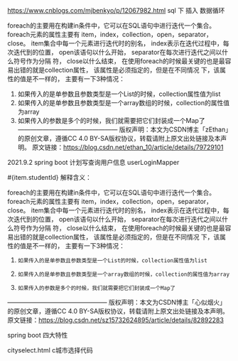 https://www.cnblogs.com/mjbenkyo/p/12067982.html
sql  下  插入 数据循环


foreach的主要用在构建in条件中，它可以在SQL语句中进行迭代一个集合。
foreach元素的属性主要有 item，index，collection，open，separator，close。
item集合中每一个元素进行迭代时的别名，
index表示在迭代过程中，每次迭代到的位置，
open该语句以什么开始，
separator在每次进行迭代之间以什么符号作为分隔 符，
close以什么结束，
在使用foreach的时候最关键的也是最容易出错的就是collection属性，
该属性是必须指定的，但是在不同情况 下，该属性的值是不一样的，
主要有一下3种情况：
1. 如果传入的是单参数且参数类型是一个List的时候，collection属性值为list
2. 如果传入的是单参数且参数类型是一个array数组的时候，collection的属性值为array
3. 如果传入的参数是多个的时候，我们就需要把它们封装成一个Map了
————————————————
版权声明：本文为CSDN博主「zEthan」的原创文章，遵循CC 4.0 BY-SA版权协议，转载请附上原文出处链接及本声明。
原文链接：https://blog.csdn.net/ethan_10/article/details/79729101


2021.9.2
spring boot  计划写查询用户信息
userLoginMapper


<foreach collection="list" item="item" open="(" close=")" separator="," index="">
    #{item.studentId}
</foreach>
解释含义：

foreach的主要用在构建in条件中，它可以在SQL语句中进行迭代一个集合。
foreach元素的属性主要有 item，index，collection，open，separator，close。
item集合中每一个元素进行迭代时的别名，
index表示在迭代过程中，每次迭代到的位置，
open该语句以什么开始，
separator在每次进行迭代之间以什么符号作为分隔 符，
close以什么结束，
在使用foreach的时候最关键的也是最容易出错的就是collection属性，
该属性是必须指定的，但是在不同情况 下，该属性的值是不一样的，
主要有一下3种情况：
1.     如果传入的是单参数且参数类型是一个List的时候，collection属性值为list
2.     如果传入的是单参数且参数类型是一个array数组的时候，collection的属性值为array
3.     如果传入的参数是多个的时候，我们就需要把它们封装成一个Map了
————————————————
版权声明：本文为CSDN博主「心似烟火」的原创文章，遵循CC 4.0 BY-SA版权协议，转载请附上原文出处链接及本声明。
原文链接：https://blog.csdn.net/sz15732624895/article/details/82892283



spring boot 四大特性



cityselect.html
c城市选择代码
